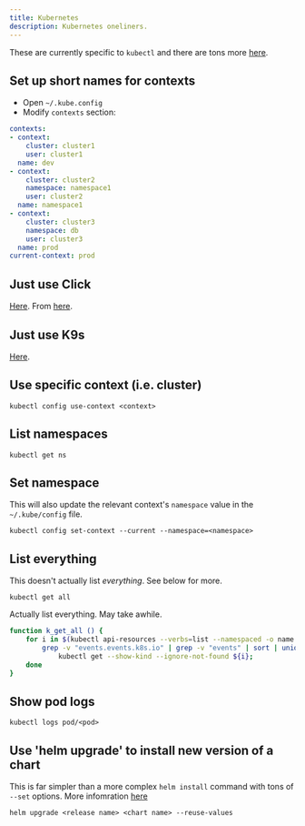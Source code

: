 ```yaml
---
title: Kubernetes
description: Kubernetes oneliners.
---
```

These are currently specific to `kubectl` and there are tons more [here](https://kubernetes.io/docs/reference/kubectl/cheatsheet/).

## Set up short names for contexts

- Open `~/.kube.config`
- Modify `contexts` section:

```yaml
contexts:
- context:
    cluster: cluster1
    user: cluster1
  name: dev
- context:
    cluster: cluster2
    namespace: namespace1
    user: cluster2
  name: namespace1
- context:
    cluster: cluster3
    namespace: db
    user: cluster3
  name: prod
current-context: prod
```

## Just use Click

[Here](https://github.com/databricks/click). From [here](https://www.awelm.com/posts/click/).

## Just use K9s

[Here](https://k9scli.io/).

## Use specific context (i.e. cluster)

```shell
kubectl config use-context <context>
```

## List namespaces

```shell
kubectl get ns
```

## Set namespace

This will also update the relevant context's `namespace` value in the `~/.kube/config` file.

```shell
kubectl config set-context --current --namespace=<namespace>
```

## List everything

This doesn't actually list _everything_. See below for more.

```shell
kubectl get all
```

Actually list everything. May take awhile.

```bash
function k_get_all () {
    for i in $(kubectl api-resources --verbs=list --namespaced -o name | \
        grep -v "events.events.k8s.io" | grep -v "events" | sort | uniq); do
            kubectl get --show-kind --ignore-not-found ${i};
    done
}
```

## Show pod logs

```shell
kubectl logs pod/<pod>
```

## Use 'helm upgrade' to install new version of a chart

This is far simpler than a more complex `helm install` command with tons of `--set` options. More infomration [here](https://helm.sh/docs/helm/helm_upgrade/)

```shell
helm upgrade <release name> <chart name> --reuse-values
```
